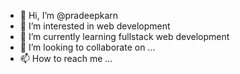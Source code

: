 - 👋 Hi, I’m @pradeepkarn
- 👀 I’m interested in web development
- 🌱 I’m currently learning fullstack web development
- 💞️ I’m looking to collaborate on ...
- 📫 How to reach me ...

<!---
pradeepkarn/pradeepkarn is a ✨ special ✨ repository because its `README.md` (this file) appears on your GitHub profile.
You can click the Preview link to take a look at your changes.
--->

